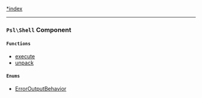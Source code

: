 <!--
    This markdown file was generated using `docs/documenter.php`.

    Any edits to it will likely be lost.
-->

[*index](./../README.md)

---

### `Psl\Shell` Component

#### `Functions`

- [execute](./../../src/Psl/Shell/execute.php#L41)
- [unpack](./../../src/Psl/Shell/unpack.php#L20)

#### `Enums`

- [ErrorOutputBehavior](./../../src/Psl/Shell/ErrorOutputBehavior.php#L7)


